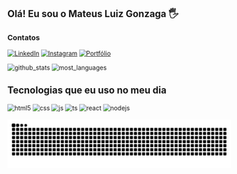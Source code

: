 ## Olá! Eu sou o Mateus Luiz Gonzaga 🖐️

### Contatos

[![LinkedIn](https://img.shields.io/badge/LinkedIn-0077B5?style=for-the-badge&logo=linkedin&logoColor=white)](https://www.linkedin.com/in/mateus-luiz-gonzaga/)
[![Instagram](https://img.shields.io/badge/Instagram-E4405F?style=for-the-badge&logo=instagram&logoColor=white)](https://instagram.com/ml_gonzaga)
[![Portfólio](https://img.shields.io/badge/Portfólio-000000?style=for-the-badge&logo=About.DEV&logoColor=white)](https://mlgonzaga.vercel.app/)


<div style="display: inline_block">

  <img align="center" alt="github_stats" src="https://github-readme-stats.vercel.app/api?username=edevPedro&show_icons=true&theme=dracula"  width="400" height="200" />
  <img align="center" alt="most_languages" src="https://github-readme-stats.vercel.app/api/top-langs/?username=edevPedro&theme=dracula&layout=compact" width="410" height="170"/>


</div>

## Tecnologias que eu uso no meu dia

<div style="display: inline_block">
  <img align="center" alt="html5" src="https://img.shields.io/badge/HTML5-E34F26?style=for-the-badge&logo=html5&logoColor=white" />
  <img align="center" alt="css" src="https://img.shields.io/badge/CSS3-1572B6?style=for-the-badge&logo=css3&logoColor=white" />
  <img align="center" alt="js" src="https://img.shields.io/badge/JavaScript-F7DF1E?style=for-the-badge&logo=javascript&logoColor=black" />
  <img align="center" alt="ts" src="https://img.shields.io/badge/TypeScript-007ACC?style=for-the-badge&logo=typescript&logoColor=white" />
  <img align="center" alt="react" src="https://img.shields.io/badge/React-20232A?style=for-the-badge&logo=react&logoColor=61DAFB" />
  <img align="center" alt="nodejs" src="https://img.shields.io/badge/Node.js-43853D?style=for-the-badge&logo=node.js&logoColor=white" />
</div><br/>

<picture>
  <source media="(prefers-color-scheme: dark)" srcset="https://raw.githubusercontent.com/mlgonzaga/mlgonzaga/output/github-contribution-grid-snake-dark.svg">
  <source media="(prefers-color-scheme: light)" srcset="https://raw.githubusercontent.com/mlgonzaga/mlgonzaga/output/github-contribution-grid-snake.svg">
  <img alt="github contribution grid snake animation" src="https://raw.githubusercontent.com/mlgonzaga/mlgonzaga/output/github-contribution-grid-snake.svg">
</picture>
